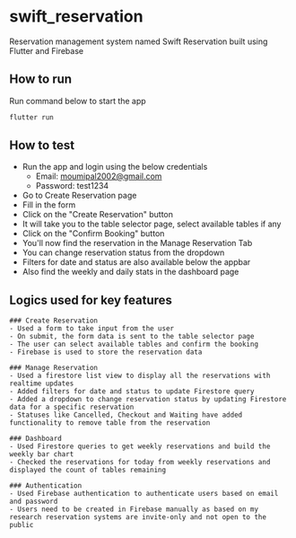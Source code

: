 # swift_reservation

Reservation management system named Swift Reservation built using Flutter and Firebase

## How to run

Run command below to start the app
    
```bash
flutter run 
```

## How to test
- Run the app and login using the below credentials
  - Email: moumipal2002@gmail.com
  - Password: test1234
- Go to Create Reservation page 
- Fill in the form 
- Click on the "Create Reservation" button 
- It will take you to the table selector page, select available tables if any 
- Click on the "Confirm Booking" button 
- You'll now find the reservation in the Manage Reservation Tab 
- You can change reservation status from the dropdown 
- Filters for date and status are also available below the appbar 
- Also find the weekly and daily stats in the dashboard page

## Logics used for key features

    ### Create Reservation
    - Used a form to take input from the user
    - On submit, the form data is sent to the table selector page
    - The user can select available tables and confirm the booking
    - Firebase is used to store the reservation data
    
    ### Manage Reservation
    - Used a firestore list view to display all the reservations with realtime updates
    - Added filters for date and status to update Firestore query
    - Added a dropdown to change reservation status by updating Firestore data for a specific reservation
    - Statuses like Cancelled, Checkout and Waiting have added functionality to remove table from the reservation

    ### Dashboard
    - Used Firestore queries to get weekly reservations and build the weekly bar chart
    - Checked the reservations for today from weekly reservations and displayed the count of tables remaining

    ### Authentication
    - Used Firebase authentication to authenticate users based on email and password
    - Users need to be created in Firebase manually as based on my research reservation systems are invite-only and not open to the public



